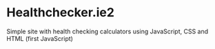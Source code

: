 # Healthchecker.ie2
Simple site with health checking calculators using JavaScript, CSS and HTML (first JavaScript)
